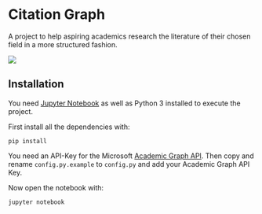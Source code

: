 # Citation Graph

A project to help aspiring academics research the literature of their chosen field in a more structured fashion.

![](gephi.png)

## Installation

You need [Jupyter Notebook](https://jupyter.org/) as well as Python 3 installed to execute the project.

First install all the dependencies with:

```
pip install
```

You need an API-Key for the Microsoft [Academic Graph API](https://labs.cognitive.microsoft.com/en-us/project-academic-knowledge). Then copy and rename `config.py.example` to `config.py` and add your Academic Graph API Key.

Now open the notebook with:

```
jupyter notebook
```
